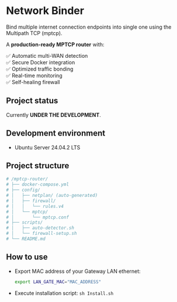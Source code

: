 # Network Binder

Bind multiple internet connection endpoints into single one using the Multipath TCP (mptcp).

A **production-ready MPTCP router** with:

✅ Automatic multi-WAN detection  
✅ Secure Docker integration  
✅ Optimized traffic bonding  
✅ Real-time monitoring  
✅ Self-healing firewall

## Project status

Currently **UNDER THE DEVELOPMENT**.

## Development environment

- Ubuntu Server 24.04.2 LTS

## Project structure

```bash
# /mptcp-router/
# ├── docker-compose.yml
# ├── config/
# │   ├── netplan/ (auto-generated)
# │   ├── firewall/
# │   │   └── rules.v4
# │   └── mptcp/
# │       └── mptcp.conf
# ├── scripts/
# │   ├── auto-detector.sh
# │   └── firewall-setup.sh
# └── README.md
```

## How to use

- Export MAC address of your Gateway LAN ethernet:

    ```bash
    export LAN_GATE_MAC="MAC_ADDRESS"
    ```

- Execute installation script: `sh Install.sh`
